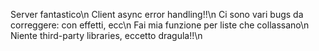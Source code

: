 Server fantastico\n
Client async error handling!!\n
Ci sono vari bugs da correggere: con effetti, ecc\n
Fai mia funzione per liste che collassano\n
Niente third-party libraries, eccetto dragula!!\n
